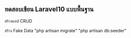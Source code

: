 <h2>ทดสอบเขียน Laravel10 แบบพื้นฐาน</h2>
<p>สร้างแอป CRUD</p>
<!-- <p>mesuk team</p> -->

สร้าง Fake Data 
"php artisan migrate"
"php artisan db:seeder"


